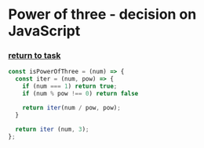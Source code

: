# Power of three - decision on JavaScript

### [return to task](README.md)

```javascript
const isPowerOfThree = (num) => {
  const iter = (num, pow) => {
    if (num === 1) return true;
    if (num % pow !== 0) return false

    return iter(num / pow, pow);
  }

  return iter (num, 3);
};
```
